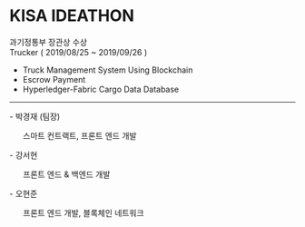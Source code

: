 # KISA IDEATHON
과기정통부 장관상 수상 <br>
Trucker ( 2019/08/25 ~ 2019/09/26 )
 - Truck Management System Using Blockchain
 - Escrow Payment
 - Hyperledger-Fabric Cargo Data Database
<hr>
- 박경재 (팀장)
<ol> 스마트 컨트랙트, 프론트 엔드 개발</ol>
- 강서현 
<ol> 프론트 엔드 & 백엔드 개발</ol>
- 오현준
<ol>프론트 엔드 개발, 블록체인 네트워크</ol>
